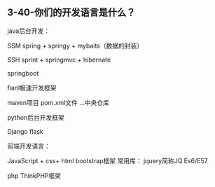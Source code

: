 ## 3-40-你们的开发语言是什么？

java后台开发：

SSM spring + springy + mybaits（数据的封装）

SSH sprint + springmvc + hibernate

springboot

fianl极速开发框架

maven项目 pom.xml文件 ...中央仓库

python后台开发框架

Django flask

前端开发语言：

JavaScript + css+ html    bootstrap框架  常用库： jquery简称JQ  Es6/E57

php ThinkPHP框架
